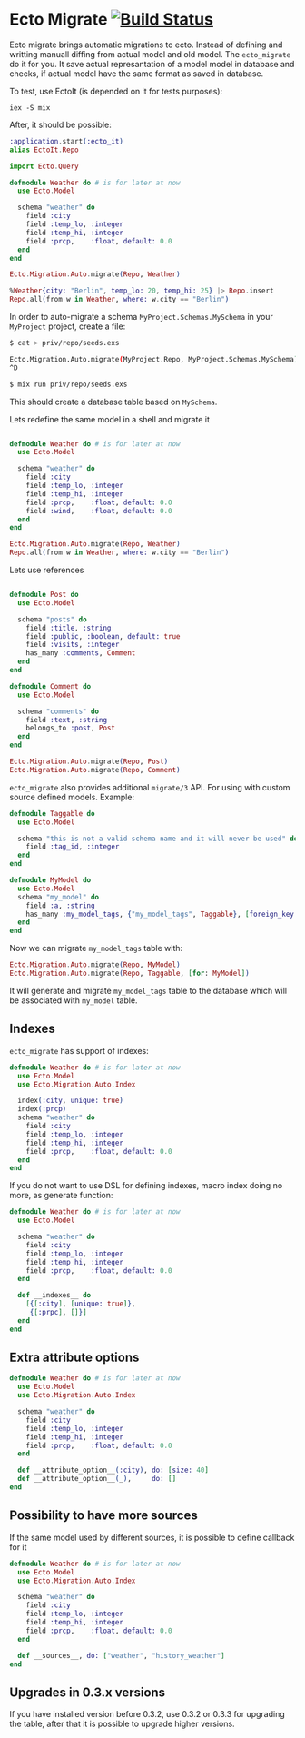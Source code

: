 Ecto Migrate [![Build Status](https://travis-ci.org/xerions/ecto_migrate.svg)](https://travis-ci.org/xerions/ecto_migrate)
============

Ecto migrate brings automatic migrations to ecto. Instead of defining and writting manuall diffing
from actual model and old model. The `ecto_migrate` do it for you. It save actual represantation of
a model model in database and checks, if actual model have the same format as saved in database.

To test, use EctoIt (is depended on it for tests purposes):

```
iex -S mix
```

After, it should be possible:

```elixir
:application.start(:ecto_it)
alias EctoIt.Repo

import Ecto.Query

defmodule Weather do # is for later at now
  use Ecto.Model

  schema "weather" do
    field :city
    field :temp_lo, :integer
    field :temp_hi, :integer
    field :prcp,    :float, default: 0.0
  end
end

Ecto.Migration.Auto.migrate(Repo, Weather)

%Weather{city: "Berlin", temp_lo: 20, temp_hi: 25} |> Repo.insert
Repo.all(from w in Weather, where: w.city == "Berlin")

```

In order to auto-migrate a schema `MyProject.Schemas.MySchema` in your `MyProject` project, create a file:
```bash
$ cat > priv/repo/seeds.exs 

Ecto.Migration.Auto.migrate(MyProject.Repo, MyProject.Schemas.MySchema)
^D

$ mix run priv/repo/seeds.exs
```
This should create a database table based on `MySchema`.

Lets redefine the same model in a shell and migrate it

```elixir

defmodule Weather do # is for later at now
  use Ecto.Model

  schema "weather" do
    field :city
    field :temp_lo, :integer
    field :temp_hi, :integer
    field :prcp,    :float, default: 0.0
    field :wind,    :float, default: 0.0
  end
end

Ecto.Migration.Auto.migrate(Repo, Weather)
Repo.all(from w in Weather, where: w.city == "Berlin")

```

Lets use references

```elixir

defmodule Post do
  use Ecto.Model

  schema "posts" do
    field :title, :string
    field :public, :boolean, default: true
    field :visits, :integer
    has_many :comments, Comment
  end
end

defmodule Comment do
  use Ecto.Model

  schema "comments" do
    field :text, :string
    belongs_to :post, Post
  end
end

Ecto.Migration.Auto.migrate(Repo, Post)
Ecto.Migration.Auto.migrate(Repo, Comment)

```

`ecto_migrate` also provides additional `migrate/3` API. For using with custom source defined models. Example:

```elixir
defmodule Taggable do
  use Ecto.Model

  schema "this is not a valid schema name and it will never be used" do
    field :tag_id, :integer
  end
end

defmodule MyModel do
  use Ecto.Model
  schema "my_model" do
    field :a, :string
    has_many :my_model_tags, {"my_model_tags", Taggable}, [foreign_key: :tag_id]
  end
end
```

Now we can migrate `my_model_tags` table with:

```elixir
Ecto.Migration.Auto.migrate(Repo, MyModel)
Ecto.Migration.Auto.migrate(Repo, Taggable, [for: MyModel])
```

It will generate and migrate `my_model_tags` table to the database which will be associated with `my_model` table.

Indexes
-------

`ecto_migrate` has support of indexes:

```elixir
defmodule Weather do # is for later at now
  use Ecto.Model
  use Ecto.Migration.Auto.Index

  index(:city, unique: true)
  index(:prcp)
  schema "weather" do
    field :city
    field :temp_lo, :integer
    field :temp_hi, :integer
    field :prcp,    :float, default: 0.0
  end
end
```

If you do not want to use DSL for defining indexes, macro index doing no more, as generate function:

```elixir
defmodule Weather do # is for later at now
  use Ecto.Model

  schema "weather" do
    field :city
    field :temp_lo, :integer
    field :temp_hi, :integer
    field :prcp,    :float, default: 0.0
  end

  def __indexes__ do
    [{[:city], [unique: true]},
     {[:prpc], []}]
  end
end
```

Extra attribute options
-----------------------

```elixir
defmodule Weather do # is for later at now
  use Ecto.Model
  use Ecto.Migration.Auto.Index

  schema "weather" do
    field :city
    field :temp_lo, :integer
    field :temp_hi, :integer
    field :prcp,    :float, default: 0.0
  end

  def __attribute_option__(:city), do: [size: 40]
  def __attribute_option__(_),     do: []
end
```

Possibility to have more sources
--------------------------------

If the same model used by different sources, it is possible to define callback for it

```elixir
defmodule Weather do # is for later at now
  use Ecto.Model
  use Ecto.Migration.Auto.Index

  schema "weather" do
    field :city
    field :temp_lo, :integer
    field :temp_hi, :integer
    field :prcp,    :float, default: 0.0
  end

  def __sources__, do: ["weather", "history_weather"]
end
```

Upgrades in 0.3.x versions
--------------------------

If you have installed version before 0.3.2, use 0.3.2 or 0.3.3 for upgrading the table, after that it is possible to
upgrade higher versions.
